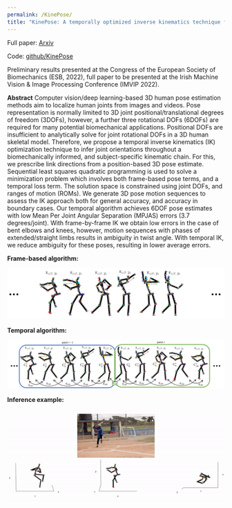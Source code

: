 ```yaml
---
permalink: /KinePose/
title: "KinePose: A temporally optimized inverse kinematics technique for 6DOF human pose estimation with biomechanical constraints"
---
```


Full paper: <a href="https://arxiv.org/" target="_blank">Arxiv</a>

Code: <a href="https://github.com/" target="_blank">github/KinePose</a>

Preliminary results presented at the Congress of the European Society of Biomechanics (ESB, 2022), full paper to be presented at the Irish Machine Vision & Image Processing Conference (IMVIP 2022).


**Abstract**
Computer vision/deep learning-based 3D human pose estimation methods aim to localize human joints from images and videos. Pose representation is normally limited to 3D joint positional/translational degrees of freedom (3DOFs), however, a further three rotational DOFs (6DOFs) are required for many potential biomechanical applications. Positional DOFs are insufficient to analytically solve for joint rotational DOFs in a 3D human skeletal model. Therefore, we propose a temporal inverse kinematics (IK) optimization technique to infer joint orientations throughout a biomechanically informed, and subject-specific kinematic chain. For this, we prescribe link directions from a position-based 3D pose estimate. Sequential least squares quadratic programming is used to solve a minimization problem which involves both frame-based pose terms, and a temporal loss term. The solution space is constrained using joint DOFs, and ranges of motion (ROMs). We generate 3D pose motion sequences to assess the IK approach both for general accuracy, and accuracy in boundary cases.
Our temporal algorithm achieves 6DOF pose estimates with low Mean Per Joint Angular Separation (MPJAS) errors (3.7 degrees/joint). With frame-by-frame IK we obtain low errors in the case of bent elbows and knees, however, motion sequences with phases of extended/straight limbs results in ambiguity in twist angle. With temporal IK, we reduce ambiguity for these poses, resulting in lower average errors.


**Frame-based algorithm:**
<p align="center">
  <img src="/assets/images/KinePose/KinePose1.PNG" width="600">
</p>

**Temporal algorithm:**
<p align="center">
  <img src="/assets/images/KinePose/KinePose2.png" width="900">
</p>

**Inference example:**
<p align="center">
  <img src="/assets/images/KinePose/Baseball.gif" width="900">
</p>



